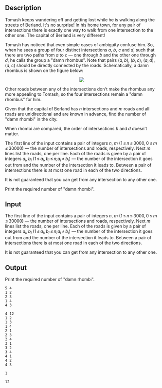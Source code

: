 ## Description

<div><p>Tomash keeps wandering off and getting lost while he is walking along the streets of Berland. It's no surprise! In his home town, for any pair of intersections there is exactly one way to walk from one intersection to the other one. The capital of Berland is very different!</p><p>Tomash has noticed that even simple cases of ambiguity confuse him. So, when he sees a group of four distinct intersections <span class="tex-span"><i>a</i></span>, <span class="tex-span"><i>b</i></span>, <span class="tex-span"><i>c</i></span> and <span class="tex-span"><i>d</i></span>, such that there are two paths from <span class="tex-span"><i>a</i></span> to <span class="tex-span"><i>c</i></span> — one through <span class="tex-span"><i>b</i></span> and the other one through <span class="tex-span"><i>d</i></span>, he calls the group a "damn rhombus". Note that pairs <span class="tex-span">(<i>a</i>, <i>b</i>)</span>, <span class="tex-span">(<i>b</i>, <i>c</i>)</span>, <span class="tex-span">(<i>a</i>, <i>d</i>)</span>, <span class="tex-span">(<i>d</i>, <i>c</i>)</span> should be directly connected by the roads. Schematically, a damn rhombus is shown on the figure below:</p><center> <img class="tex-graphics" src="file://6kCjvpRw.png" style="max-width: 100.0%;max-height: 100.0%;"> </center><p>Other roads between any of the intersections don't make the rhombus any more appealing to Tomash, so the four intersections remain a "damn rhombus" for him.</p><p>Given that the capital of Berland has <span class="tex-span"><i>n</i></span> intersections and <span class="tex-span"><i>m</i></span> roads and all roads are unidirectional and are known in advance, find the number of "damn rhombi" in the city.</p><p>When rhombi are compared, the order of intersections <span class="tex-span"><i>b</i></span> and <span class="tex-span"><i>d</i></span> doesn't matter.</p></div><div class="input-specification"><p>The first line of the input contains a pair of integers <span class="tex-span"><i>n</i></span>, <span class="tex-span"><i>m</i></span> (<span class="tex-span">1 ≤ <i>n</i> ≤ 3000, 0 ≤ <i>m</i> ≤ 30000</span>) — the number of intersections and roads, respectively. Next <span class="tex-span"><i>m</i></span> lines list the roads, one per line. Each of the roads is given by a pair of integers <span class="tex-span"><i>a</i><sub class="lower-index"><i>i</i></sub>, <i>b</i><sub class="lower-index"><i>i</i></sub></span> (<span class="tex-span">1 ≤ <i>a</i><sub class="lower-index"><i>i</i></sub>, <i>b</i><sub class="lower-index"><i>i</i></sub> ≤ <i>n</i>;<i>a</i><sub class="lower-index"><i>i</i></sub> ≠ <i>b</i><sub class="lower-index"><i>i</i></sub></span>) — the number of the intersection it goes out from and the number of the intersection it leads to. Between a pair of intersections there is at most one road in each of the two directions.</p><p>It is not guaranteed that you can get from any intersection to any other one.</p></div><div class="output-specification"><p>Print the required number of "damn rhombi".</p></div>

## Input

<p>The first line of the input contains a pair of integers <span class="tex-span"><i>n</i></span>, <span class="tex-span"><i>m</i></span> (<span class="tex-span">1 ≤ <i>n</i> ≤ 3000, 0 ≤ <i>m</i> ≤ 30000</span>) — the number of intersections and roads, respectively. Next <span class="tex-span"><i>m</i></span> lines list the roads, one per line. Each of the roads is given by a pair of integers <span class="tex-span"><i>a</i><sub class="lower-index"><i>i</i></sub>, <i>b</i><sub class="lower-index"><i>i</i></sub></span> (<span class="tex-span">1 ≤ <i>a</i><sub class="lower-index"><i>i</i></sub>, <i>b</i><sub class="lower-index"><i>i</i></sub> ≤ <i>n</i>;<i>a</i><sub class="lower-index"><i>i</i></sub> ≠ <i>b</i><sub class="lower-index"><i>i</i></sub></span>) — the number of the intersection it goes out from and the number of the intersection it leads to. Between a pair of intersections there is at most one road in each of the two directions.</p><p>It is not guaranteed that you can get from any intersection to any other one.</p>

## Output

<p>Print the required number of "damn rhombi".</p>





```input1
5 4
1 2
2 3
1 4
4 3

```




```input2
4 12
1 2
1 3
1 4
2 1
2 3
2 4
3 1
3 2
3 4
4 1
4 2
4 3

```




```output1
1

```




```output2
12

```


